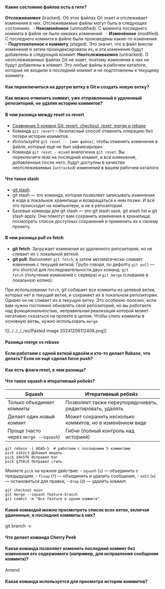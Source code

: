 #### Какие состояние файлов есть в гите?

**Отслеживаемое** (tracked). Об этих файлах Git знает и отслеживает изменения в них. Отслеживаемые файлы могут быть в следующих состояниях: 
    - **Неизменённое** (unmodified). С момента последнего коммита в файле не было никаких изменений. 
    - **Изменённое** (modified). С последнего коммита в файле были произведены какие-то изменения.
    - **Подготовленное к коммиту** (staged). Это значит, что в файл внесли изменения и затем проиндексировали их, и эти изменения будут добавлены в следующий коммит.
**Неотслеживаемое** (untracked). О неотслеживаемых файлах Git не знает, поэтому изменения в них не будут добавлены в коммит. Это любые файлы в рабочем каталоге, которые не входили в последний коммит и не подготовлены к текущему коммиту. 
#### Как переключиться на другую ветку в Git и создать новую ветку?

#### Как можно отменить коммит, уже отправленный в удаленный репозиторий, не удаляя историю коммитов?

#### **В чем разница между reset vs revert**

- [Сравнение 5 команд Git: revert, checkout, reset, merge и rebase](https://proglib.io/p/sravnenie-5-komand-git-revert-checkout-reset-merge-i-rebase-2020-05-25)
- Команда `git revert` – безопасный способ отменить операцию без потери истории коммитов.
- Используйте `git reset -- [имя файла]`, чтобы отменить изменения в файле, который еще не был зафиксирован.
- Команда `git reset --mixed` аналогична `git reset`. Вы переключите `HEAD` на последний коммит, и все изменения, добавленные после него, будут доступны в качестве неотслеживаемых (`untracked`) изменений в вашем рабочем каталоге.

#### Что такое stash

- [git stash](https://skillbox.ru/media/code/lokalnoe-khranilishche-git-kak-rabotat-s-git-stash/)
- git stash — это команда, которая позволяет записывать изменения в коде в локальное хранилище и возвращаться к ним позже. И всё это происходит на компьютере, а не в репозитории.
- Базовые команды для git stash — это git stash save, git stash list и git stash apply. Они помогут вам сохранить изменения в хранилище, посмотреть список доступных сохранений и применить их к своему проекту.

#### В чем разница pull vs fetch

- **git fetch**: Загружает изменения из удаленного репозитория, но не сливает их с локальной веткой.
- **git pull**: Выполняет `git fetch`, а затем автоматически сливает изменения с текущей веткой. Грубо говоря, по дефолту `git pull` — это shortcut для последовательности двух команд: `git fetch` (получение изменений с сервера) и `git merge` (сливание в локальную копию).

При использовании `fetch`, git собирает все коммиты из целевой ветки, которых нет в текущей ветке, и сохраняет их в локальном репозитории. Однако он не сливает их в текущую ветку. Это особенно полезно, если вам нужно постоянно обновлять свой репозиторий, но вы работаете над функциональностью, неправильная реализация которой может негативно сказаться на проекте в целом. Чтобы слить коммиты в основную ветвь, нужно использовать `merge`.

![[../../../_res/Pasted image 20241206112408.png]]

#### Разница merge vs rebase

#### Если работаем с одной веткой вдвоём и кто-то делает Rabase, что делать? Если он ещё сделал force push?

#### Как есть флаги reset, в чем разница?

#### Что такое squash и итеративный ребейз?

|**Squash**|**Итеративный ребейз**|
|---|---|
|Только объединяет коммиты|Позволяет также переупорядочивать, редактировать, удалять|
|Делает один новый коммит|Может сохранить несколько коммитов, но в изменённом виде|
|Проще (часто через `merge --squash`)|Гибче (полный контроль над историей)

```shell
git rebase -i HEAD~5  # работаем с последними 5 коммитами
pick a1b2c3 Добавил модель
pick d4e5f6 Исправил баг
pick g7h8i9 Поправил стиль
```

Меняете `pick` на нужное действие:
    - `squash` (`s`) — объединить с предыдущим,
    - `fixup` (`f`) — объединить и удалить сообщение,
    - `edit` (`e`) — остановиться для правки,
    - `drop` (`d`) — удалить коммит.


```shell
git checkout main
git merge --squash feature-branch
git commit -m "Вся feature в одном коммите"
```
#### Какой командой можно просмотреть список всех веток, включая удаленные, и последние коммиты в них?

git branch -v

#### Что делает команда Cherry Peek

#### Какая команда позволяет изменить последний коммит без изменения его содержимого (например, для исправления сообщения коммита)?

Amend

#### Какая команда используется для просмотра истории коммитов?


